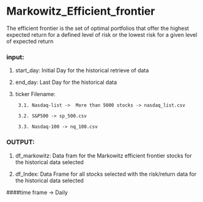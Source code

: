 # Markowitz_Efficient_frontier
The efficient frontier is the set of optimal portfolios that offer the highest expected return for a defined level of risk or the lowest risk for a given level of expected return

### input:
   1. start_day: Initial Day for the historical retrieve of data
   
   2. end_day: Last Day for the historical data
   
   3. ticker Filename:
   
           3.1. Nasdaq-list ->  More than 5000 stocks -> nasdaq_list.csv
           
           3.2. S&P500 -> sp_500.csv
           
           3.3. Nasdaq-100 -> nq_100.csv
           
           
   
### OUTPUT:
   1. df_markowitz: Data fram for the Markowitz efficient frontier stocks for the historical data selected
   
   2. df_Index: Data Frame for all stocks selected with the risk/return data for the historical data selected


####time frame -> Daily
